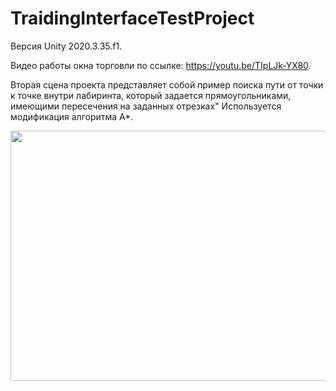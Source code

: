 # TraidingInterfaceTestProject

Версия Unity 2020.3.35.f1.

Видео работы окна торговли по ссылке: https://youtu.be/TIpLJk-YX80.

Вторая сцена проекта представляет собой пример поиска пути от точки к точке внутри лабиринта, который задается прямоугольниками, имеющими пересечения на заданных отрезках"
Используется модификация алгоритма A*.


<img src="https://github.com/Uberion22/TraidingInterfaceTestProject/blob/OnlyTrade/PathFinder.JPG" width="600" height="400"/>

